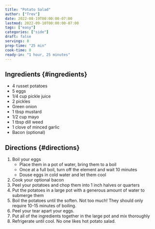 ```yaml
---
title: "Potato Salad"
author: ["Trev"]
date: 2022-08-19T00:00:00-07:00
lastmod: 2022-09-10T00:00:00-07:00
tags: ["easy"]
categories: ["side"]
draft: false
servings: 8
prep-time: "25 min"
cook-time: 0
ready-in: "1 hour, 25 minutes"
---
```


## Ingredients {#ingredients}

-   4 russet potatoes
-   5 eggs
-   1/4 cup pickle juice
-   2 pickles
-   Green onion
-   1 tbsp mustard
-   1/2 cup mayo
-   1 tbsp dill weed
-   1 clove of minced garlic
-   Bacon (optional)


## Directions {#directions}

1.  Boil your eggs
    -   Place them in a pot of water, bring them to a boil
    -   Once at a full boil, turn off the element and wait 10 minutes
    -   Douse eggs in cold water and let them cool
2.  Cook your optional bacon
3.  Peel your potatoes and chop them into 1 inch halves or quarters
4.  Put the potatoes in a large pot with a generous amount of water to submerge them
5.  Boil the potatoes until the soften. Not too much! They should only require 10-15 minutes of boiling.
6.  Peel your tear apart your eggs.
7.  Put all of the ingredients together in the large pot and mix thoroughly
8.  Refrigerate until cool. No one likes hot potato salad.
